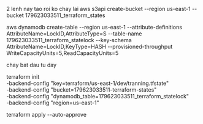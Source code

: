 2 lenh nay tao roi ko chay lai
aws s3api create-bucket --region us-east-1 --bucket 179623033511_terraform_states

aws dynamodb create-table --region us-east-1 --attribute-definitions AttributeName=LockID,AttributeType=S --table-name 179623033511_terraform_statelock --key-schema AttributeName=LockID,KeyType=HASH --provisioned-throughput WriteCapacityUnits=5,ReadCapacityUnits=5

chay bat dau tu day

terraform init \
    -backend-config "key=terraform/us-east-1/dev/tranning.tfstate" \
    -backend-config "bucket=179623033511-terraform-states" \
    -backend-config "dynamodb_table=179623033511_terraform_statelock" \
    -backend-config "region=us-east-1"

terraform apply --auto-approve
